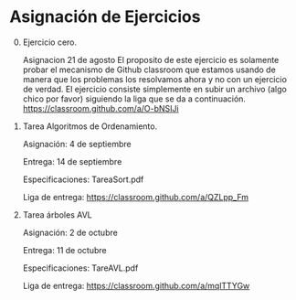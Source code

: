 # Asignación de Ejercicios

0. Ejercicio cero.

      Asignacion 21 de agosto
El proposito de este ejercicio es solamente probar el mecanismo de Github classroom que estamos usando de manera que los problemas los resolvamos ahora y no con un ejercicio de verdad. El ejercicio consiste simplemente en subir un archivo (algo chico por favor) siguiendo la liga que se da a continuación.
     https://classroom.github.com/a/O-bNSIJi

1. Tarea Algoritmos de Ordenamiento.

    Asignación: 4 de septiembre

    Entrega: 14 de septiembre

    Especificaciones: TareaSort.pdf

    Liga de entrega: https://classroom.github.com/a/QZLpp_Fm

2. Tarea árboles AVL

    Asignación: 2 de octubre

    Entrega: 11 de octubre

    Especificaciones: TareAVL.pdf

    Liga de entrega: https://classroom.github.com/a/mqlTTYGw
